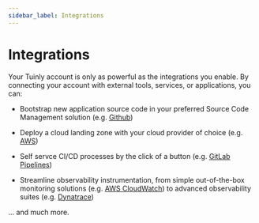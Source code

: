 ```yaml
---
sidebar_label: Integrations
---
```


# Integrations

Your Tuinly account is only as powerful as the integrations you enable. By connecting your account with external tools, services, or applications, you can:

- Bootstrap new application source code in your preferred Source Code Management solution (e.g. [Github](/guides/integrations/github))

- Deploy a cloud landing zone with your cloud provider of choice (e.g. [AWS](/guides/integrations/aws))

- Self servce CI/CD processes by the click of a button (e.g. [GitLab Pipelines](/guides/integrations/gitlab))

- Streamline observability instrumentation, from simple out-of-the-box monitoring solutions (e.g. [AWS CloudWatch](/guides/integrations/aws)) to advanced observability suites (e.g. [Dynatrace](/guides/integrations/dynatrace))

... and much more.
